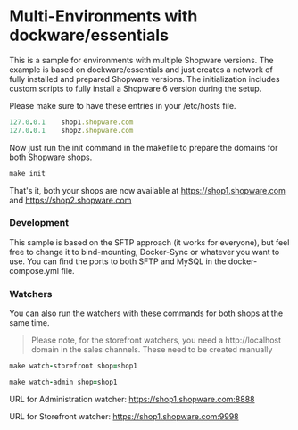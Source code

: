 # Multi-Environments with dockware/essentials

This is a sample for environments with multiple Shopware versions.
The example is based on dockware/essentials and just creates a network of fully installed and prepared Shopware versions.
The initialization includes custom scripts to fully install a Shopware 6 version during the setup.


Please make sure to have these entries in your /etc/hosts file.

```ruby 
127.0.0.1    shop1.shopware.com
127.0.0.1    shop2.shopware.com
```


Now just run the init command in the makefile to prepare
the domains for both Shopware shops.

```ruby 
make init
```

That's it, both your shops are now available at https://shop1.shopware.com and https://shop2.shopware.com


### Development

This sample is based on the SFTP approach (it works for everyone), but feel free to change it to bind-mounting, Docker-Sync or whatever you want to use.
You can find the ports to both SFTP and MySQL in the docker-compose.yml file.


### Watchers

You can also run the watchers with these commands for both shops at the same time.

> Please note, for the storefront watchers, you need a http://localhost domain in the sales channels. These need to be created manually

```ruby 
make watch-storefront shop=shop1

make watch-admin shop=shop1
```

URL for Administration watcher: https://shop1.shopware.com:8888

URL for Storefront watcher: https://shop1.shopware.com:9998